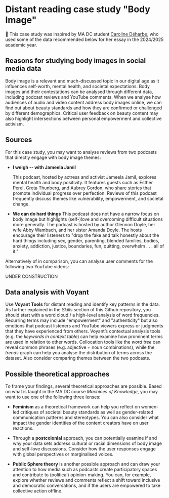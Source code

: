 # Distant reading case study "Body Image"

🙌 This case study was inspired by MA DC student [Caroline Déharbe](https://nl.linkedin.com/in/caroline-d%C3%A9harbe-013669185/fr), who used some of the data recommended below for her essay in the 2024/2025 academic year.

## Reasons for studying body images in social media data

Body image is a relevant and much-discussed topic in our digital age as it influences self-worth, mental health, and societal expectations. Body images and their contestations can be analysed through different data, including podcast reviews and YouTube comments.
When we analyse how audiences of audio and video content address body images online, we can find out about beauty standards and how they are confirmed or challenged by different demographics. Critical user feedback on beauty content may
also highlight intersections between personal empowerment and collective activism.

## Sources

For this case study, you may want to analyse reviews from two podcasts that directly engage with body image themes:

- **I weigh -- with Jameela Jamil**

   This podcast, hosted by actress and activist Jameela Jamil, explores mental health and body positivity. It features guests such as Esther Perel, Greta Thunberg, and Aubrey Gordon,
who share stories that promote individual progress over perfection. Reviews of this podcast frequently discuss themes like vulnerability, empowerment, and societal change.

- **We can do hard things**
   This podcast does not have a narrow focus on body image but highlights (self-)love and overcoming difficult situations more generally. The podcast is hosted by author Glennon Doyle, her wife Abby Wambach, and her sister Amanda Doyle. The hosts encourage their listeners to "drop the fake and talk honestly about the hard
   things including sex, gender, parenting, blended families, bodies, anxiety, addiction, justice, boundaries, fun, quitting, overwhelm . . . all of it."

Alternatively of in comparison, you can analyse user comments for the following two YouTube videos:

UNDER CONSTRUCTION

## Data analysis with Voyant

Use **Voyant Tools** for distant reading and identify key patterns in the data. As further explained in the *Skills* section of this Github repository, you should start with a word cloud / a high-level analysis of
word frequencies. Recurring terms may include "empowerment" and "authenticity" but also emotions that podcast listeners and YouTube viewers express or judgments that they have experienced from others. Voyant’s contextual analysis tools
(e.g. the *keywords in context table*) can help examine how prominent terms are used in relation to other words. Collocation tools like the *word tree* can reveal common phrases (e.g. adjective + noun combinations),
while the *trends* graph can help you analyse the distribution of terms across the dataset. Also consider comparing themes between the two podcasts.

## Possible theoretical approaches

To frame your findings, several theoretical approaches are possible. Based on what is taught in the MA DC course *Machines of Knowledge*, you may want to use one of the following three lenses:

- **Feminism** as a theoretical framework can help you reflect on women-led critiques of societal beauty standards as well as gender-related communication patterns and stereotypes. You can also consider what impact the gender identities of the content creators
have on user reactions.

- Through a **postcolonial** approach, you can potentially examine if and why your data sets address cultural or racial dimensions of body image and self-love discussions. Consider how the user responses engage with global perspectives or marginalised voices.

- **Public Sphere theory** is another possible approach and can draw your attention to how media such as podcasts create participatory spaces and contribute to (political) opinion-making. You can, for example,
explore whether reviews and comments reflect a shift toward inclusive and democratic conversations, and if the users are empowered to take collective action offline.
